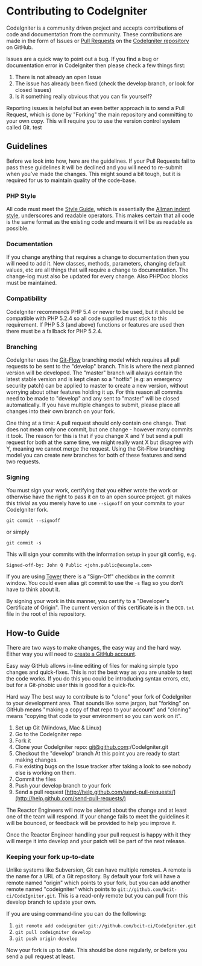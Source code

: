 # Contributing to CodeIgniter


CodeIgniter is a community driven project and accepts contributions of code and documentation from the community. These contributions are made in the form of Issues or [Pull Requests](http://help.github.com/send-pull-requests/) on the [CodeIgniter repository](https://github.com/bcit-ci/CodeIgniter>) on GitHub.

Issues are a quick way to point out a bug. If you find a bug or documentation error in CodeIgniter then please check a few things first:

1. There is not already an open Issue
2. The issue has already been fixed (check the develop branch, or look for closed Issues)
3. Is it something really obvious that you can fix yourself?

Reporting issues is helpful but an even better approach is to send a Pull Request, which is done by "Forking" the main repository and committing to your own copy. This will require you to use the version control system called Git.
test
## Guidelines

Before we look into how, here are the guidelines. If your Pull Requests fail
to pass these guidelines it will be declined and you will need to re-submit
when you’ve made the changes. This might sound a bit tough, but it is required
for us to maintain quality of the code-base.

### PHP Style

All code must meet the [Style Guide](https://codeigniter.com/user_guide/general/styleguide.html), which is
essentially the [Allman indent style](https://en.wikipedia.org/wiki/Indent_style#Allman_style), underscores and readable operators. This makes certain that all code is the same format as the existing code and means it will be as readable as possible.

### Documentation

If you change anything that requires a change to documentation then you will need to add it. New classes, methods, parameters, changing default values, etc are all things that will require a change to documentation. The change-log must also be updated for every change. Also PHPDoc blocks must be maintained.

### Compatibility

CodeIgniter recommends PHP 5.4 or newer to be used, but it should be
compatible with PHP 5.2.4 so all code supplied must stick to this
requirement. If PHP 5.3 (and above) functions or features are used then
there must be a fallback for PHP 5.2.4.

### Branching

CodeIgniter uses the [Git-Flow](http://nvie.com/posts/a-successful-git-branching-model/) branching model which requires all pull requests to be sent to the "develop" branch. This is
where the next planned version will be developed. The "master" branch will always contain the latest stable version and is kept clean so a "hotfix" (e.g: an emergency security patch) can be applied to master to create a new version, without worrying about other features holding it up. For this reason all commits need to be made to "develop" and any sent to "master" will be closed automatically. If you have multiple changes to submit, please place all changes into their own branch on your fork.

One thing at a time: A pull request should only contain one change. That does not mean only one commit, but one change - however many commits it took. The reason for this is that if you change X and Y but send a pull request for both at the same time, we might really want X but disagree with Y, meaning we cannot merge the request. Using the Git-Flow branching model you can create new branches for both of these features and send two requests.

### Signing

You must sign your work, certifying that you either wrote the work or otherwise have the right to pass it on to an open source project. git makes this trivial as you merely have to use `--signoff` on your commits to your CodeIgniter fork.

`git commit --signoff`

or simply

`git commit -s`

This will sign your commits with the information setup in your git config, e.g.

`Signed-off-by: John Q Public <john.public@example.com>`

If you are using [Tower](http://www.git-tower.com/) there is a "Sign-Off" checkbox in the commit window. You could even alias git commit to use the `-s` flag so you don’t have to think about it.

By signing your work in this manner, you certify to a "Developer's Certificate of Origin". The current version of this certificate is in the `DCO.txt` file in the root of this repository.


## How-to Guide

There are two ways to make changes, the easy way and the hard way. Either way you will need to [create a GitHub account](https://github.com/signup/free).

Easy way GitHub allows in-line editing of files for making simple typo changes and quick-fixes. This is not the best way as you are unable to test the code works. If you do this you could be introducing syntax errors, etc, but for a Git-phobic user this is good for a quick-fix.

Hard way The best way to contribute is to "clone" your fork of CodeIgniter to your development area. That sounds like some jargon, but "forking" on GitHub means "making a copy of that repo to your account" and "cloning" means "copying that code to your environment so you can work on it".

1. Set up Git (Windows, Mac & Linux)
2. Go to the CodeIgniter repo
3. Fork it
4. Clone your CodeIgniter repo: git@github.com:<your-name>/CodeIgniter.git
5. Checkout the "develop" branch At this point you are ready to start making changes. 
6. Fix existing bugs on the Issue tracker after taking a look to see nobody else is working on them.
7. Commit the files
8. Push your develop branch to your fork
9. Send a pull request [http://help.github.com/send-pull-requests/](http://help.github.com/send-pull-requests/)

The Reactor Engineers will now be alerted about the change and at least one of the team will respond. If your change fails to meet the guidelines it will be bounced, or feedback will be provided to help you improve it.

Once the Reactor Engineer handling your pull request is happy with it they will merge it into develop and your patch will be part of the next release.

### Keeping your fork up-to-date

Unlike systems like Subversion, Git can have multiple remotes. A remote is the name for a URL of a Git repository. By default your fork will have a remote named "origin" which points to your fork, but you can add another remote named "codeigniter" which points to `git://github.com/bcit-ci/CodeIgniter.git`. This is a read-only remote but you can pull from this develop branch to update your own.

If you are using command-line you can do the following:

1. `git remote add codeigniter git://github.com/bcit-ci/CodeIgniter.git`
2. `git pull codeigniter develop`
3. `git push origin develop`

Now your fork is up to date. This should be done regularly, or before you send a pull request at least.